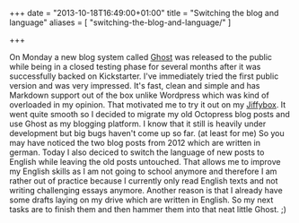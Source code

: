 +++
date = "2013-10-18T16:49:00+01:00"
title = "Switching the blog and language"
aliases = [
  "switching-the-blog-and-language/"
]

+++

On Monday a new blog system called [Ghost](http://tryghost.org) was released to the public while being in a closed testing phase for several months after it was successfully backed on Kickstarter. I've immediately tried the first public version and was very impressed. It's fast, clean and simple and has Markdown support out of the box unlike Wordpress which was kind of overloaded in my opinion. That motivated me to try it out on my [Jiffybox](http://www.df.eu/de/cloud-hosting/cloud-server/). It went quite smooth so I decided to migrate my old Octopress blog posts and use Ghost as my blogging platform. I know that it still is heavily under development but big bugs haven't come up so far. (at least for me)
So you may have noticed the two blog posts from 2012 which are written in german. Today I also deciced to switch the language of new posts to English while leaving the old posts untouched. That allows me to improve my English skills as I am not going to school anymore and therefore I am rather out of practice because I currently only read English texts and not writing challenging essays anymore. Another reason is that I already have some drafts laying on my drive which are written in English. So my next tasks are to finish them and then hammer them into that neat little Ghost. ;)

